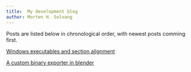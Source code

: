 ```yaml
---
title:  My development blog
author: Morten H. Solvang
---
```


Posts are listed below in chronological order, with newest posts comming first.

[Windows executables and section alignment](posts/windows_pe_small_sections.html)

[A custom binary exporter in blender](posts/custom_blender_export.html)
